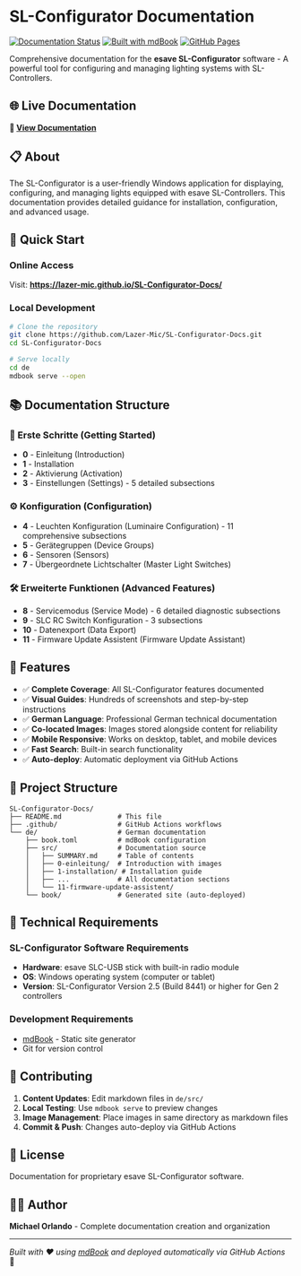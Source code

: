 # SL-Configurator Documentation

[![Documentation Status](https://img.shields.io/badge/docs-live-brightgreen)](https://lazer-mic.github.io/SL-Configurator-Docs/)
[![Built with mdBook](https://img.shields.io/badge/built%20with-mdBook-blue)](https://github.com/rust-lang/mdBook)
[![GitHub Pages](https://img.shields.io/badge/hosted-GitHub%20Pages-222222)](https://pages.github.com/)

Comprehensive documentation for the **esave SL-Configurator** software - A powerful tool for configuring and managing lighting systems with SL-Controllers.

## 🌐 Live Documentation

**📖 [View Documentation](https://lazer-mic.github.io/SL-Configurator-Docs/)**

## 📋 About

The SL-Configurator is a user-friendly Windows application for displaying, configuring, and managing lights equipped with esave SL-Controllers. This documentation provides detailed guidance for installation, configuration, and advanced usage.

## 🚀 Quick Start

### Online Access
Visit: **https://lazer-mic.github.io/SL-Configurator-Docs/**

### Local Development
```bash
# Clone the repository
git clone https://github.com/Lazer-Mic/SL-Configurator-Docs.git
cd SL-Configurator-Docs

# Serve locally
cd de
mdbook serve --open
```

## 📚 Documentation Structure

### 🎯 Erste Schritte (Getting Started)
- **0** - Einleitung (Introduction)
- **1** - Installation 
- **2** - Aktivierung (Activation)
- **3** - Einstellungen (Settings) - 5 detailed subsections

### ⚙️ Konfiguration (Configuration)  
- **4** - Leuchten Konfiguration (Luminaire Configuration) - 11 comprehensive subsections
- **5** - Gerätegruppen (Device Groups)
- **6** - Sensoren (Sensors)
- **7** - Übergeordnete Lichtschalter (Master Light Switches)

### 🛠️ Erweiterte Funktionen (Advanced Features)
- **8** - Servicemodus (Service Mode) - 6 detailed diagnostic subsections
- **9** - SLC RC Switch Konfiguration - 3 subsections  
- **10** - Datenexport (Data Export)
- **11** - Firmware Update Assistent (Firmware Update Assistant)

## 🎨 Features

- ✅ **Complete Coverage**: All SL-Configurator features documented
- ✅ **Visual Guides**: Hundreds of screenshots and step-by-step instructions
- ✅ **German Language**: Professional German technical documentation
- ✅ **Co-located Images**: Images stored alongside content for reliability
- ✅ **Mobile Responsive**: Works on desktop, tablet, and mobile devices
- ✅ **Fast Search**: Built-in search functionality
- ✅ **Auto-deploy**: Automatic deployment via GitHub Actions

## 📁 Project Structure

```
SL-Configurator-Docs/
├── README.md              # This file
├── .github/               # GitHub Actions workflows  
└── de/                    # German documentation
    ├── book.toml          # mdBook configuration
    ├── src/               # Documentation source
    │   ├── SUMMARY.md     # Table of contents
    │   ├── 0-einleitung/  # Introduction with images
    │   ├── 1-installation/ # Installation guide  
    │   ├── ...            # All documentation sections
    │   └── 11-firmware-update-assistent/
    └── book/              # Generated site (auto-deployed)
```

## 🔧 Technical Requirements

### SL-Configurator Software Requirements
- **Hardware**: esave SLC-USB stick with built-in radio module
- **OS**: Windows operating system (computer or tablet)
- **Version**: SL-Configurator Version 2.5 (Build 8441) or higher for Gen 2 controllers

### Development Requirements  
- [mdBook](https://github.com/rust-lang/mdBook) - Static site generator
- Git for version control

## 🤝 Contributing

1. **Content Updates**: Edit markdown files in `de/src/`
2. **Local Testing**: Use `mdbook serve` to preview changes
3. **Image Management**: Place images in same directory as markdown files
4. **Commit & Push**: Changes auto-deploy via GitHub Actions

## 📄 License

Documentation for proprietary esave SL-Configurator software.

## 👨‍💻 Author

**Michael Orlando** - Complete documentation creation and organization

---

*Built with ❤️ using [mdBook](https://github.com/rust-lang/mdBook) and deployed automatically via GitHub Actions* 🚀 